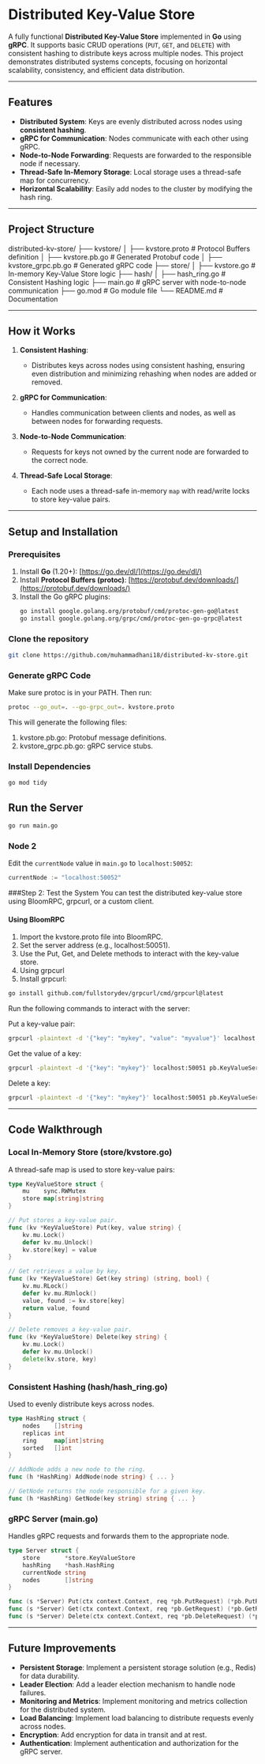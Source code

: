 # Distributed Key-Value Store

A fully functional **Distributed Key-Value Store** implemented in **Go** using **gRPC**. It supports basic CRUD operations (`PUT`, `GET`, and `DELETE`) with consistent hashing to distribute keys across multiple nodes. This project demonstrates distributed systems concepts, focusing on horizontal scalability, consistency, and efficient data distribution.

---

## Features
- **Distributed System**: Keys are evenly distributed across nodes using **consistent hashing**.
- **gRPC for Communication**: Nodes communicate with each other using gRPC.
- **Node-to-Node Forwarding**: Requests are forwarded to the responsible node if necessary.
- **Thread-Safe In-Memory Storage**: Local storage uses a thread-safe map for concurrency.
- **Horizontal Scalability**: Easily add nodes to the cluster by modifying the hash ring.

---

## Project Structure

distributed-kv-store/
├── kvstore/
│     ├── kvstore.proto          # Protocol Buffers definition
│     ├── kvstore.pb.go          # Generated Protobuf code
│     ├── kvstore_grpc.pb.go     # Generated gRPC code
├── store/
│     ├── kvstore.go             # In-memory Key-Value Store logic
├── hash/
│     ├── hash_ring.go           # Consistent Hashing logic
├── main.go                      # gRPC server with node-to-node communication
├── go.mod                       # Go module file
└── README.md                    # Documentation


---

## How it Works

1. **Consistent Hashing**: 
   - Distributes keys across nodes using consistent hashing, ensuring even distribution and minimizing rehashing when nodes are added or removed.

2. **gRPC for Communication**:
   - Handles communication between clients and nodes, as well as between nodes for forwarding requests.

3. **Node-to-Node Communication**:
   - Requests for keys not owned by the current node are forwarded to the correct node.

4. **Thread-Safe Local Storage**:
   - Each node uses a thread-safe in-memory `map` with read/write locks to store key-value pairs.

---

## Setup and Installation

### Prerequisites
1. Install **Go** (1.20+): [https://go.dev/dl/](https://go.dev/dl/)
2. Install **Protocol Buffers (protoc)**: [https://protobuf.dev/downloads/](https://protobuf.dev/downloads/)
3. Install the Go gRPC plugins:
   ```bash
   go install google.golang.org/protobuf/cmd/protoc-gen-go@latest
   go install google.golang.org/grpc/cmd/protoc-gen-go-grpc@latest

### Clone the repository
```bash
git clone https://github.com/muhammadhani18/distributed-kv-store.git
```

### Generate gRPC Code
Make sure protoc is in your PATH. Then run:
```bash
protoc --go_out=. --go-grpc_out=. kvstore.proto
```

This will generate the following files:

1. kvstore.pb.go: Protobuf message definitions.
2. kvstore_grpc.pb.go: gRPC service stubs.

### Install Dependencies

```bash
go mod tidy
```

## Run the Server

```bash
go run main.go
```

### Node 2
Edit the ```currentNode``` value in ```main.go``` to ```localhost:50052```:

```go
currentNode := "localhost:50052"
```

###Step 2: Test the System
You can test the distributed key-value store using BloomRPC, grpcurl, or a custom client.

#### Using BloomRPC
1. Import the kvstore.proto file into BloomRPC.
2. Set the server address (e.g., localhost:50051).
3. Use the Put, Get, and Delete methods to interact with the key-value store.
4. Using grpcurl
5. Install grpcurl:

```bash
go install github.com/fullstorydev/grpcurl/cmd/grpcurl@latest
```

Run the following commands to interact with the server:

Put a key-value pair:

```bash
grpcurl -plaintext -d '{"key": "mykey", "value": "myvalue"}' localhost:50051 pb.KeyValueService.Put
```
Get the value of a key:

```bash
grpcurl -plaintext -d '{"key": "mykey"}' localhost:50051 pb.KeyValueService.Get
```

Delete a key:

```bash
grpcurl -plaintext -d '{"key": "mykey"}' localhost:50051 pb.KeyValueService.Delete
```

---

## Code Walkthrough

### Local In-Memory Store (store/kvstore.go)
A thread-safe map is used to store key-value pairs:
```go
type KeyValueStore struct {
    mu    sync.RWMutex
    store map[string]string
}

// Put stores a key-value pair.
func (kv *KeyValueStore) Put(key, value string) {
    kv.mu.Lock()
    defer kv.mu.Unlock()
    kv.store[key] = value
}

// Get retrieves a value by key.
func (kv *KeyValueStore) Get(key string) (string, bool) {
    kv.mu.RLock()
    defer kv.mu.RUnlock()
    value, found := kv.store[key]
    return value, found
}

// Delete removes a key-value pair.
func (kv *KeyValueStore) Delete(key string) {
    kv.mu.Lock()
    defer kv.mu.Unlock()
    delete(kv.store, key)
}

```
### Consistent Hashing (hash/hash_ring.go)
Used to evenly distribute keys across nodes.
```go
type HashRing struct {
    nodes    []string
    replicas int
    ring     map[int]string
    sorted   []int
}

// AddNode adds a new node to the ring.
func (h *HashRing) AddNode(node string) { ... }

// GetNode returns the node responsible for a given key.
func (h *HashRing) GetNode(key string) string { ... }

```

### gRPC Server (main.go)
Handles gRPC requests and forwards them to the appropriate node.

```go
type Server struct {
    store       *store.KeyValueStore
    hashRing    *hash.HashRing
    currentNode string
    nodes       []string
}

func (s *Server) Put(ctx context.Context, req *pb.PutRequest) (*pb.PutResponse, error) { ... }
func (s *Server) Get(ctx context.Context, req *pb.GetRequest) (*pb.GetResponse, error) { ... }
func (s *Server) Delete(ctx context.Context, req *pb.DeleteRequest) (*pb.DeleteResponse, error) { ... }

```
---

## Future Improvements
- **Persistent Storage**: Implement a persistent storage solution (e.g., Redis) for data durability.
- **Leader Election**: Add a leader election mechanism to handle node failures.
- **Monitoring and Metrics**: Implement monitoring and metrics collection for the distributed system.
- **Load Balancing**: Implement load balancing to distribute requests evenly across nodes.
- **Encryption**: Add encryption for data in transit and at rest.
- **Authentication**: Implement authentication and authorization for the gRPC server.

